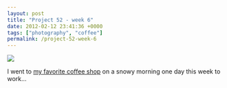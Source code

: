 ```yaml
---
layout: post
title: "Project 52 - week 6"
date: 2012-02-12 23:41:36 +0000
tags: ["photography", "coffee"]
permalink: /project-52-week-6
---
```




![](http://reluctanthacker.rollett.org/sites/default/files/images/dogtooth.preview.jpg)

I went to [my favorite coffee shop](http://www.dogtoothcoffee.com/) on a
snowy morning one day this week to work\...




